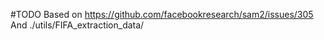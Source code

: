 #TODO 
Based on https://github.com/facebookresearch/sam2/issues/305
And ./utils/FIFA_extraction_data/